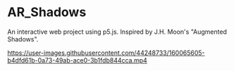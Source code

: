 # AR_Shadows
An interactive web project using p5.js. Inspired by J.H. Moon's "Augmented Shadows".


https://user-images.githubusercontent.com/44248733/160065605-b4dfd61b-0a73-49ab-ace0-3b1fdb844cca.mp4

